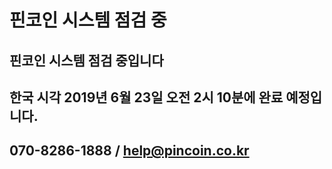 # 핀코인 시스템 점검 중

## 핀코인 시스템 점검 중입니다

## 한국 시각 2019년 6월 23일 오전 2시 10분에 완료 예정입니다.

## 070-8286-1888 / help@pincoin.co.kr
